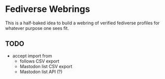 # Fediverse Webrings

This is a half-baked idea to build a webring of verified fediverse profiles for whatever purpose one sees fit.

## TODO

- accept import from
  - follows CSV export
  - Mastodon list CSV export
  - Mastodon list API (?)

